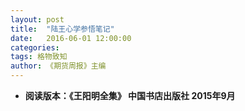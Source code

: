 ```yaml
---
layout: post
title:  "陆王心学参悟笔记"
date:   2016-06-01 12:00:00
categories: 
tags: 格物致知
author: 《期货周报》主编
---
```


* **阅读版本：《王阳明全集》 中国书店出版社 2015年9月**
